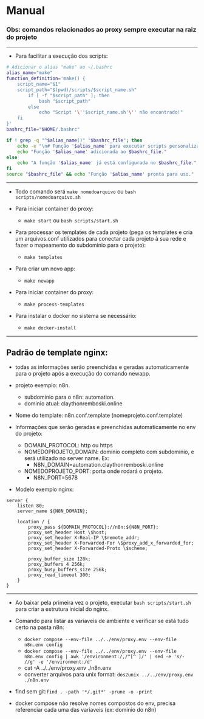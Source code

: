 # Manual
### Obs: comandos relacionados ao proxy sempre executar na raiz do projeto
------------------------------------------------------------------------------------------------
- Para facilitar a execução dos scripts:
```bash
# Adicionar o alias "make" ao ~/.bashrc
alias_name="make"
function_definition='make() {
    script_name="$1"
    script_path="$(pwd)/scripts/$script_name.sh"
        if [ -f "$script_path" ]; then
            bash "$script_path"
        else
            echo "Script '\''$script_name.sh'\'' não encontrado!"
    fi
}'
bashrc_file="$HOME/.bashrc"

if ! grep -q "^$alias_name()" "$bashrc_file"; then
    echo -e "\n# Função '$alias_name' para executar scripts personalizados\n$function_definition" >> "$bashrc_file"
    echo "Função '$alias_name' adicionada ao $bashrc_file."
else
    echo "A função '$alias_name' já está configurada no $bashrc_file."
fi
source "$bashrc_file" && echo "Função '$alias_name' pronta para uso."
```
------------------------------------------------------------------------------------------------
- Todo comando será `make nomedoarquivo` ou `bash scripts/nomedoarquivo.sh`

- Para iniciar container do proxy:
  - `make start` ou `bash scripts/start.sh`

- Para processar os templates de cada projeto (pega os templates e cria um arquivos.conf utilizados para conectar cada projeto à sua rede e fazer o mapeamento do subdominio para o projeto):
  - `make templates`

- Para criar um novo app:
  - `make newapp`
- Para iniciar container do proxy:
  - `make process-templates`

- Para instalar o docker no sistema se necessário:
  - `make docker-install`

------------------------------------------------------------------------------------------------
## Padrão de template nginx:
- todas as informações serão preenchidas e geradas automaticamente para o projeto após a execução do comando newapp.
- projeto exemplo: n8n.
  - subdominio para o n8n: automation.
  - dominio atual: claythonremboski.online

- Nome do template: n8n.conf.template (nomeprojeto.conf.template)

- Informações que serão geradas e preenchidas automaticamente no env do projeto:
  - DOMAIN_PROTOCOL: http ou https
  - NOMEDOPROJETO_DOMAIN: domínio completo com subdomínio, e será utilizado no server name. Ex:
    - N8N_DOMAIN=automation.claythonremboski.online
  - NOMEDOPROJETO_PORT: porta onde rodará o projeto.
    - N8N_PORT=5678


- Modelo exemplo nginx:
```
server {
    listen 80;
    server_name ${N8N_DOMAIN};

    location / {
        proxy_pass ${DOMAIN_PROTOCOL}://n8n:${N8N_PORT};
        proxy_set_header Host \$host;
        proxy_set_header X-Real-IP \$remote_addr;
        proxy_set_header X-Forwarded-For \$proxy_add_x_forwarded_for;
        proxy_set_header X-Forwarded-Proto \$scheme;
        
        proxy_buffer_size 128k;
        proxy_buffers 4 256k;
        proxy_busy_buffers_size 256k;
        proxy_read_timeout 300;
    }
}
```

------------------------------------------------------------------------------------------------
- Ao baixar pela primeira vez o projeto, executar `bash scripts/start.sh` para criar a estrutura inicial do nginx.

- Comando para listar as variaveis de ambiente e verificar se está tudo certo na pasta n8n:
  - `docker compose --env-file ../../env/proxy.env --env-file n8n.env config`
  - `docker compose --env-file ../../env/proxy.env --env-file n8n.env config | awk '/environment:/,/^[^ ]/' | sed -e 's/- //g' -e '/environment:/d'`
  - cat -A ../../env/proxy.env ./n8n.env
  - converter arquivos para unix format: `dos2unix ../../env/proxy.env ./n8n.env`

- find sem git:`find . -path '*/.git*' -prune -o -print`

- docker compose não resolve nomes compostos do env, precisa referenciar cada uma das variaveis (ex: dominio do n8n)